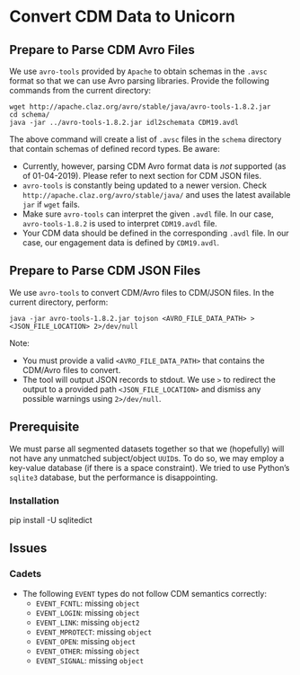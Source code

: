 # Convert CDM Data to Unicorn 

## Prepare to Parse CDM Avro Files
We use `avro-tools` provided by `Apache` to obtain schemas in the `.avsc` format so that we can use Avro parsing libraries.
Provide the following commands from the current directory:
```
wget http://apache.claz.org/avro/stable/java/avro-tools-1.8.2.jar
cd schema/
java -jar ../avro-tools-1.8.2.jar idl2schemata CDM19.avdl
```
The above command will create a list of `.avsc` files in the `schema` directory that contain schemas of defined record types.
Be aware:
- Currently, however, parsing CDM Avro format data is *not* supported (as of 01-04-2019). Please refer to next section for CDM JSON files.
- `avro-tools` is constantly being updated to a newer version. Check `http://apache.claz.org/avro/stable/java/` and uses the latest available `jar` if `wget` fails.
- Make sure `avro-tools` can interpret the given `.avdl` file. In our case, `avro-tools-1.8.2` is used to interpret `CDM19.avdl` file.
- Your CDM data should be defined in the corresponding `.avdl` file. In our case, our engagement data is defined by `CDM19.avdl`.

## Prepare to Parse CDM JSON Files
We use `avro-tools` to convert  CDM/Avro files to CDM/JSON files. In the current directory, perform:
```
java -jar avro-tools-1.8.2.jar tojson <AVRO_FILE_DATA_PATH> > <JSON_FILE_LOCATION> 2>/dev/null
``` 
Note:
- You must provide a valid `<AVRO_FILE_DATA_PATH>` that contains the CDM/Avro files to convert.
- The tool will output JSON records to stdout. We use `>` to redirect the output to a provided path `<JSON_FILE_LOCATION>` and dismiss any possible warnings using `2>/dev/null`.

## Prerequisite
We must parse all segmented datasets together so that we (hopefully) will not have any unmatched subject/object `UUID`s.
To do so, we may employ a key-value database (if there is a space constraint). 
We tried to use Python’s `sqlite3` database, but the performance is disappointing.

### Installation
pip install -U sqlitedict

## Issues
### Cadets
- The following `EVENT` types do not follow CDM semantics correctly:
	* `EVENT_FCNTL`: missing `object`
	* `EVENT_LOGIN`: missing `object`
	* `EVENT_LINK`: missing `object2`
	* `EVENT_MPROTECT`: missing `object`
	* `EVENT_OPEN`: missing `object`
	* `EVENT_OTHER`: missing `object`
	* `EVENT_SIGNAL`: missing `object`